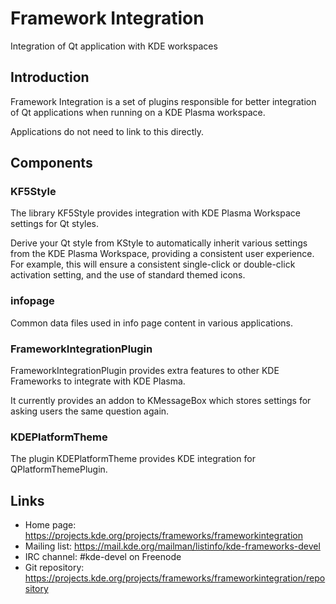# Framework Integration

Integration of Qt application with KDE workspaces

## Introduction

Framework Integration is a set of plugins responsible for better integration of
Qt applications when running on a KDE Plasma workspace.

Applications do not need to link to this directly.

## Components

### KF5Style

The library KF5Style provides integration with KDE Plasma Workspace
settings for Qt styles.

Derive your Qt style from KStyle to automatically inherit various
settings from the KDE Plasma Workspace, providing a consistent user
experience. For example, this will ensure a consistent single-click
or double-click activation setting, and the use of standard themed
icons.

### infopage

Common data files used in info page content in various applications.

### FrameworkIntegrationPlugin

FrameworkIntegrationPlugin provides extra features to other KDE
Frameworks to integrate with KDE Plasma.

It currently provides an addon to KMessageBox which stores settings
for asking users the same question again.

### KDEPlatformTheme

The plugin KDEPlatformTheme provides KDE integration for
QPlatformThemePlugin.

## Links

- Home page: <https://projects.kde.org/projects/frameworks/frameworkintegration>
- Mailing list: <https://mail.kde.org/mailman/listinfo/kde-frameworks-devel>
- IRC channel: #kde-devel on Freenode
- Git repository: <https://projects.kde.org/projects/frameworks/frameworkintegration/repository>
